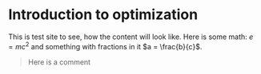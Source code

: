 # Introduction to optimization

This is test site to see, how the content will look like. Here is some math: $e = mc^{2}$ and something with fractions in it $a = \frac{b}{c}$.

> Here is a comment
